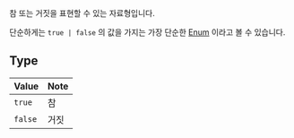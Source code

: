 참 또는 거짓을 표현할 수 있는 자료형입니다.

단순하게는 `true | false` 의 값을 가지는 가장 단순한 [Enum](../README.md#enum) 이라고 볼 수 있습니다.

## Type

| Value   | Note |
| ------- | ---- |
| `true`  | 참   |
| `false` | 거짓 |
